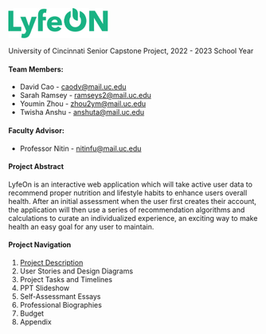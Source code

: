 <img src="https://github.com/davidcao1337/senior-design/blob/main/lyfeon-logo.png" width=200>

University of Cincinnati Senior Capstone Project, 2022 - 2023 School Year

#### Team Members:
- David Cao - caodv@mail.uc.edu
- Sarah Ramsey - ramseys2@mail.uc.edu
- Youmin Zhou - zhou2ym@mail.uc.edu
- Twisha Anshu - anshuta@mail.uc.edu


#### Faculty Advisor:
- Professor Nitin - nitinfu@mail.uc.edu

#### Project Abstract

LyfeOn is an interactive web application which will take active user data to recommend proper nutrition and lifestyle habits to enhance users overall health. After an initial assessment when the user first creates their account, the application will then use a series of recommendation algorithms and calculations to curate an individualized experience, an exciting way to make health an easy goal for any user to maintain.

#### Project Navigation
1. [Project Description](https://github.com/davidcao1337/senior-design/blob/ceb6ba33d84ad23818224cac0083f5d451f9a816/assignments/project-description.md)
2. User Stories and Design Diagrams
3. Project Tasks and Timelines
4. PPT Slideshow
5. Self-Assessmant Essays
6. Professional Biographies
7. Budget
8. Appendix

